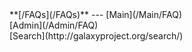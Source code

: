 <div class='linkbox'>
**[/FAQs](/FAQs)**
---
[Main](/Main/FAQ)<br />
[Admin](/Admin/FAQ)<br />
[Search](http://galaxyproject.org/search/)
</div>
